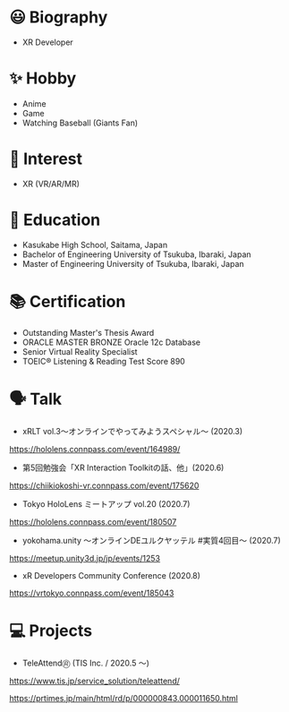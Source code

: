 # 😃 Biography

* XR Developer

# ✨ Hobby
* Anime
* Game
* Watching Baseball (Giants Fan) 

# 🤪 Interest

* XR (VR/AR/MR)

# 🏫 Education

* Kasukabe High School, Saitama, Japan
* Bachelor of Engineering University of Tsukuba, Ibaraki, Japan
* Master of Engineering University of Tsukuba, Ibaraki, Japan

# 📚 Certification

* Outstanding Master's Thesis Award
* ORACLE MASTER BRONZE Oracle 12c Database
* Senior Virtual Reality Specialist
* TOEIC® Listening & Reading Test Score 890

# 🗣️ Talk

* xRLT vol.3～オンラインでやってみようスペシャル～ (2020.3)

https://hololens.connpass.com/event/164989/

* 第5回勉強会「XR Interaction Toolkitの話、他」(2020.6)

https://chiikiokoshi-vr.connpass.com/event/175620

* Tokyo HoloLens ミートアップ vol.20 (2020.7)

https://hololens.connpass.com/event/180507

* yokohama.unity ～オンラインDEユルクヤッテル #実質4回目～ (2020.7)

https://meetup.unity3d.jp/jp/events/1253

* xR Developers Community Conference (2020.8)

https://vrtokyo.connpass.com/event/185043

# 💻 Projects

* TeleAttend🄬 (TIS Inc. / 2020.5 ～)

https://www.tis.jp/service_solution/teleattend/  

https://prtimes.jp/main/html/rd/p/000000843.000011650.html

<!--
**xrdnk/xrdnk** is a ✨ _special_ ✨ repository because its `README.md` (this file) appears on your GitHub profile.

Here are some ideas to get you started:

- 🔭 I’m currently working on ...
- 🌱 I’m currently learning ...
- 👯 I’m looking to collaborate on ...
- 🤔 I’m looking for help with ...
- 💬 Ask me about ...
- 📫 How to reach me: ...
- 😄 Pronouns: ...
- ⚡ Fun fact: ...
-->
